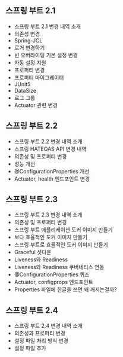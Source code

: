 ## 스프링 부트 2.1

- 스프링 부트 2.1 변경 내역 소개
- 의존성 변경
- Spring-JCL
- 로거 변경하기
- 빈 오버라이딩 기본 설정 변경
- 자동 설정 지원
- 프로퍼티 변경
- 프로퍼티 마이그레이터
- JUnit5
- DataSize
- 로그 그룹
- Actuator 관련 변경

## 스프링 부트 2.2

- 스프링 부트 2.2 변경 내역 소개
- 스프링 HATEOAS API 변경 내역
- 의존성 및 프로퍼티 변경
- 성능 개선
- @ConfigurationProperties 개선
- Actuator, health 엔드포인트 변경

## 스프링 부트 2.3

- 스프링 부트 2.3 변경 내역 소개
- 의존성 및 프로퍼티 변경
- 스프링 부트 애플리케이션 도커 이미지 만들기
- 보다 효율적인 도커 이미지 만들기
- 스프링 부트로 효율적인 도커 이미지 만들기
- Graceful 셧다운
- Liveness와 Readiness
- Liveness와 Readiness 쿠버네티스 연동
- @ConfigurationProperties 퀴즈
- Actuator, configprops 엔드포인트
- Properties 파일에 한글을 쓰면 왜 깨지는걸까?

## 스프링 부트 2.4

- 스프링 부트 2.4 변경 내역 소개
- 의존성과 프로퍼티 변경
- 설정 파일 처리 방식 변경
- 설정 파일 추가
